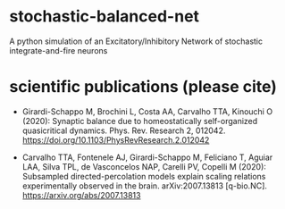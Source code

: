 # stochastic-balanced-net
A python simulation of an Excitatory/Inhibitory Network of stochastic integrate-and-fire neurons

# scientific publications (please cite)

* Girardi-Schappo M, Brochini L, Costa AA, Carvalho TTA, Kinouchi O (2020): Synaptic balance due to homeostatically self-organized quasicritical dynamics. Phys. Rev. Research 2, 012042. https://doi.org/10.1103/PhysRevResearch.2.012042

* Carvalho TTA, Fontenele AJ, Girardi-Schappo M, Feliciano T, Aguiar LAA, Silva TPL, de Vasconcelos NAP, Carelli PV, Copelli M (2020): Subsampled directed-percolation models explain scaling relations experimentally observed in the brain. arXiv:2007.13813 [q-bio.NC]. https://arxiv.org/abs/2007.13813
